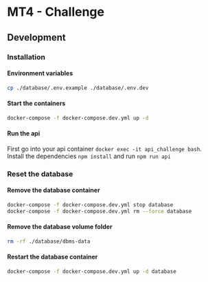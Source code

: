 # MT4 - Challenge

## Development

### Installation

#### Environment variables
```bash
cp ./database/.env.example ./database/.env.dev
```

#### Start the containers
````bash
docker-compose -f docker-compose.dev.yml up -d
````

#### Run the api
First go into your api container `docker exec -it api_challenge bash`.  
Install the dependencies `npm install` and run `npm run api` 

### Reset the database

#### Remove the database container
```bash
docker-compose -f docker-compose.dev.yml stop database
docker-compose -f docker-compose.dev.yml rm --force database
```

#### Remove the database volume folder
```bash
rm -rf ./database/dbms-data
```

#### Restart the database container
```bash
docker-compose -f docker-compose.dev.yml up -d database
```
